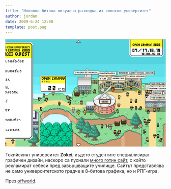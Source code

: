 ```yaml
---
title: "Няколко-битова визуална разходка из японски университет"
author: jordan
date: 2009-6-24 12:00
template: post.pug
---
```


![](zokei_tour.jpg)

Токийският университет **Zokei**, където студентите специализират
графичен дизайн, наскоро са пуснали [много готин
сайт](http://www.zokei.ac.jp/opencampus/index.html), с който рекламират
себеси пред завършващите училище. Сайтът представлява не само
университетското градче в 8-битова графика, но и РПГ-игра.

През
[offworld](http://www.offworld.com/2009/06/one-shot-tokyo-zokei-universit.html).
